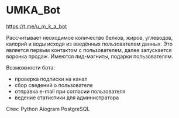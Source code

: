 # UMKA_Bot

https://t.me/u_m_k_a_bot

Рассчитывает неоходимое количество белков, жиров, углеводов, калорий и воды исходя из введённых пользователем данных.
Это является первым контактом с пользователем,
далее запускается воронка продаж.
Имеются лид-магниты, подарки пользователям.

Возможности бота:
- проверка подписки на канал
- сбор сведений о пользователе
- отправка e-mail при согласии пользователя
- ведение статистики для администратора

Стек:
Python
Aiogram
PostgreSQL
